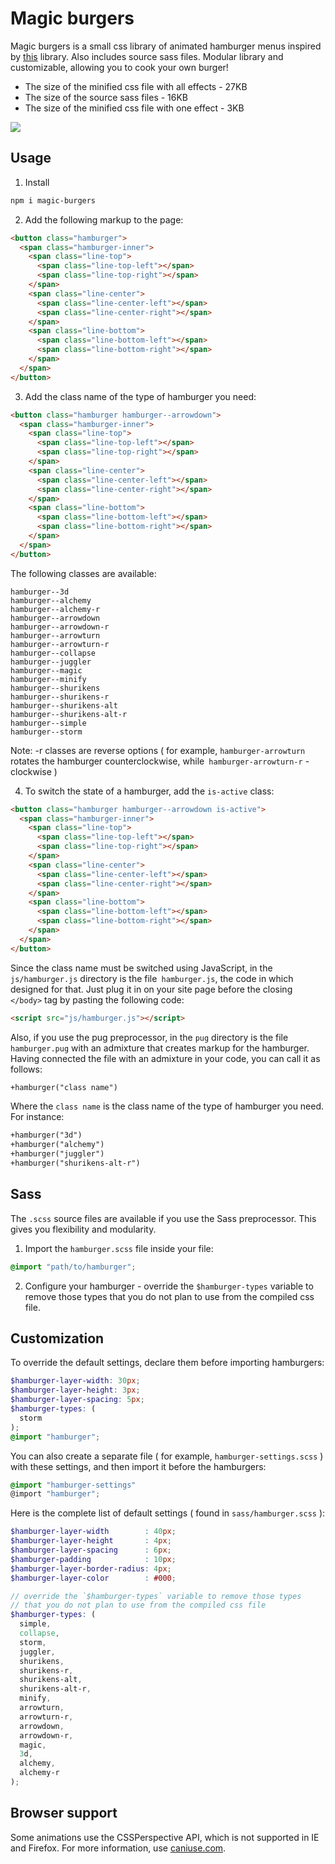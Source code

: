 # Magic burgers

Magic burgers is a small css library of animated hamburger menus inspired by [this](https://github.com/jonsuh/hamburgers) library. Also includes source sass files. Modular library and customizable, allowing you to cook your own burger!

- The size of the minified css file with all effects - 27KB
- The size of the source sass files - 16KB
- The size of the minified css file with one effect - 3KB

![](https://i.imgur.com/583dcP1.gif)

## Usage

1. Install
  ```bash
  npm i magic-burgers
  ```
2. Add the following markup to the page:

  ```html
  <button class="hamburger">
    <span class="hamburger-inner">
      <span class="line-top">
        <span class="line-top-left"></span>
        <span class="line-top-right"></span>
      </span>
      <span class="line-center">
        <span class="line-center-left"></span>
        <span class="line-center-right"></span>
      </span>
      <span class="line-bottom">
        <span class="line-bottom-left"></span>
        <span class="line-bottom-right"></span>
      </span>
    </span>
  </button>
  ```
3. Add the class name of the type of hamburger you need:

  ```html
  <button class="hamburger hamburger--arrowdown">
    <span class="hamburger-inner">
      <span class="line-top">
        <span class="line-top-left"></span>
        <span class="line-top-right"></span>
      </span>
      <span class="line-center">
        <span class="line-center-left"></span>
        <span class="line-center-right"></span>
      </span>
      <span class="line-bottom">
        <span class="line-bottom-left"></span>
        <span class="line-bottom-right"></span>
      </span>
    </span>
  </button>
  ```
  The following classes are available:

  ```
  hamburger--3d
  hamburger--alchemy
  hamburger--alchemy-r
  hamburger--arrowdown
  hamburger--arrowdown-r
  hamburger--arrowturn
  hamburger--arrowturn-r
  hamburger--collapse
  hamburger--juggler
  hamburger--magic
  hamburger--minify
  hamburger--shurikens
  hamburger--shurikens-r
  hamburger--shurikens-alt
  hamburger--shurikens-alt-r
  hamburger--simple
  hamburger--storm
  ```

  Note: -r classes are reverse options ( for example, `hamburger-arrowturn` rotates the hamburger counterclockwise, while` hamburger-arrowturn-r` - clockwise )

4. To switch the state of a hamburger, add the `is-active` class:

  ```html
  <button class="hamburger hamburger--arrowdown is-active">
    <span class="hamburger-inner">
      <span class="line-top">
        <span class="line-top-left"></span>
        <span class="line-top-right"></span>
      </span>
      <span class="line-center">
        <span class="line-center-left"></span>
        <span class="line-center-right"></span>
      </span>
      <span class="line-bottom">
        <span class="line-bottom-left"></span>
        <span class="line-bottom-right"></span>
      </span>
    </span>
  </button>
  ```

  Since the class name must be switched using JavaScript, in the `js/hamburger.js` directory is the file` hamburger.js`, the code in which designed for that. Just plug it in on your site page before the closing `</body>` tag by pasting the following code:

  ```html
  <script src="js/hamburger.js"></script>
  ```

  Also, if you use the pug preprocessor, in the `pug` directory is the file` hamburger.pug` with an admixture that creates markup for the hamburger. Having connected the file with an admixture in your code, you can call it as follows:

  ```html
  +hamburger("class name")
  ```

  Where the `class name` is the class name of the type of hamburger you need. For instance:

  ```html
  +hamburger("3d")
  +hamburger("alchemy")
  +hamburger("juggler")
  +hamburger("shurikens-alt-r")
  ```

## Sass

The `.scss` source files are available if you use the Sass preprocessor. This gives you flexibility and modularity.

1. Import the `hamburger.scss` file inside your file:

  ```scss
  @import "path/to/hamburger";
  ```

2. Configure your hamburger - override the `$hamburger-types` variable to remove those types that you do not plan to use from the compiled css file.

## Customization

To override the default settings, declare them before importing hamburgers:

  ```scss
  $hamburger-layer-width: 30px;
  $hamburger-layer-height: 3px;
  $hamburger-layer-spacing: 5px;
  $hamburger-types: (
  	storm
  );
  @import "hamburger";
  ```

You can also create a separate file ( for example, `hamburger-settings.scss` ) with these settings, and then import it before the hamburgers:

  ```scss
  @import "hamburger-settings"
  @import "hamburger";
  ```

Here is the complete list of default settings ( found in `sass/hamburger.scss` ):

  ```scss
  $hamburger-layer-width        : 40px;
  $hamburger-layer-height       : 4px;
  $hamburger-layer-spacing      : 6px;
  $hamburger-padding            : 10px;
  $hamburger-layer-border-radius: 4px;
  $hamburger-layer-color        : #000;

  // override the `$hamburger-types` variable to remove those types
  // that you do not plan to use from the compiled css file
  $hamburger-types: (
    simple,
    collapse,
    storm,
    juggler,
    shurikens,
    shurikens-r,
    shurikens-alt,
    shurikens-alt-r,
    minify,
    arrowturn,
    arrowturn-r,
    arrowdown,
    arrowdown-r,
    magic,
    3d,
    alchemy,
    alchemy-r
  );
  ```

## Browser support

Some animations use the CSSPerspective API, which is not supported in IE and Firefox.
For more information, use [caniuse.com](https://caniuse.com/#search=perspective).